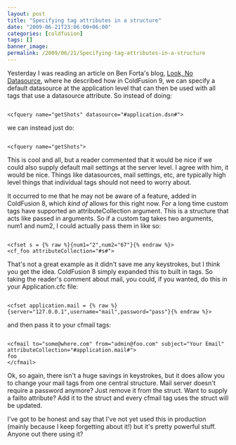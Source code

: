 ```yaml
---
layout: post
title: "Specifying tag attributes in a structure"
date: "2009-06-21T23:06:00+06:00"
categories: [coldfusion]
tags: []
banner_image: 
permalink: /2009/06/21/Specifying-tag-attributes-in-a-structure
---
```


Yesterday I was reading an article on Ben Forta's blog, <a href="http://forta.com/blog/index.cfm/2009/6/20/Look-No-Datasource">Look, No Datasource</a>, where he described how in ColdFusion 9, we can specify a default datasource at the application level that can then be used with all tags that use a datasource attribute. So instead of doing:

<code>
&lt;cfquery name="getShots" datasource="#application.dsn#"&gt;
</code>

we can instead just do:

<code>
&lt;cfquery name="getShots"&gt;
</code>

This is cool and all, but a reader commented that it would be nice if we could also supply default mail settings at the server level. I agree with him, it would be nice. Things like datasources, mail settings, etc, are typically high level things that individual tags should not need to worry about. 

It occurred to me that he may not be aware of a feature, added in ColdFusion 8, which <i>kind of</i> allows for this right now. For a long time custom tags have supported an attributeCollection argument. This is a structure that acts like passed in arguments. So if a custom tag takes two arguments, num1 and num2, I could actually pass them in like so:

<code>
&lt;cfset s = {% raw %}{num1="2",num2="67"}{% endraw %}&gt;
&lt;cf_foo attributeCollection="#s#"&gt;
</code>

That's not a great example as it didn't save me any keystrokes, but I think you get the idea. ColdFusion 8 simply expanded this to built in tags. So taking the reader's comment about mail, you could, if you wanted, do this in your Application.cfc file:

<code>
&lt;cfset application.mail = {% raw %}{server="127.0.0.1",username="mail",password="pass"}{% endraw %}&gt;
</code>

and then pass it to your cfmail tags:

<code>
&lt;cfmail to="some@where.com" from="admin@foo.com" subject="Your Email" attributeCollection="#application.mail#"&gt;
foo
&lt;/cfmail&gt;
</code>

Ok, so again, there isn't a huge savings in keystrokes, but it does allow you to change your mail tags from one central structure. Mail server doesn't require a password anymore? Just remove it from the struct. Want to supply a failto attribute? Add it to the struct and every cfmail tag uses the struct will be updated.

I've got to be honest and say that I've not yet used this in production (mainly because I keep forgetting about it!) but it's pretty powerful stuff. Anyone out there using it?